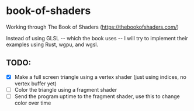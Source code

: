 # book-of-shaders
Working through The Book of Shaders (https://thebookofshaders.com/)

Instead of using GLSL -- which the book uses -- I will try to implement their examples using Rust, wgpu, and wgsl.

## TODO:
- [x] Make a full screen triangle using a vertex shader (just using indices, no vertex buffer yet)
- [ ] Color the triangle using a fragment shader
- [ ] Send the program uptime to the fragment shader, use this to change color over time
